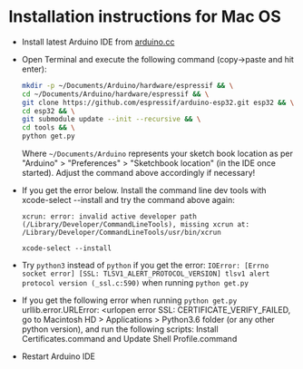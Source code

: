 Installation instructions for Mac OS
=====================================

- Install latest Arduino IDE from [arduino.cc](https://www.arduino.cc/en/Main/Software)
- Open Terminal and execute the following command (copy->paste and hit enter):

  ```bash
  mkdir -p ~/Documents/Arduino/hardware/espressif && \
  cd ~/Documents/Arduino/hardware/espressif && \
  git clone https://github.com/espressif/arduino-esp32.git esp32 && \
  cd esp32 && \
  git submodule update --init --recursive && \
  cd tools && \
  python get.py 
  ```
  Where `~/Documents/Arduino` represents your sketch book location as per "Arduino" > "Preferences" > "Sketchbook location" (in the IDE once started). Adjust the command above accordingly if necessary!
  
- If you get the error below. Install the command line dev tools with xcode-select --install and try the command above again:
  
  ```xcrun: error: invalid active developer path (/Library/Developer/CommandLineTools), missing xcrun at: /Library/Developer/CommandLineTools/usr/bin/xcrun```
  
  ```xcode-select --install```
  
- Try `python3` instead of `python` if you get the error: `IOError: [Errno socket error] [SSL: TLSV1_ALERT_PROTOCOL_VERSION] tlsv1 alert protocol version (_ssl.c:590)` when running `python get.py`

- If you get the following error when running `python get.py` urllib.error.URLError: <urlopen error SSL: CERTIFICATE_VERIFY_FAILED, go to Macintosh HD > Applications > Python3.6 folder (or any other python version), and run the following scripts: Install Certificates.command and Update Shell Profile.command

- Restart Arduino IDE

